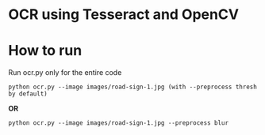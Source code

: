 # OCR using Tesseract and OpenCV

# How to run
Run ocr.py only for the entire code
```
python ocr.py --image images/road-sign-1.jpg (with --preprocess thresh by default)
```
__OR__
```
python ocr.py --image images/road-sign-1.jpg --preprocess blur
```